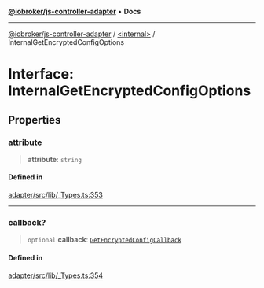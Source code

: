 [**@iobroker/js-controller-adapter**](../../README.md) • **Docs**

***

[@iobroker/js-controller-adapter](../../globals.md) / [\<internal\>](../README.md) / InternalGetEncryptedConfigOptions

# Interface: InternalGetEncryptedConfigOptions

## Properties

### attribute

> **attribute**: `string`

#### Defined in

[adapter/src/lib/\_Types.ts:353](https://github.com/ioBroker/ioBroker.js-controller/blob/3f7dfd7110e5b0031cea7f51684c94438886c7d3/packages/adapter/src/lib/_Types.ts#L353)

***

### callback?

> `optional` **callback**: [`GetEncryptedConfigCallback`](../type-aliases/GetEncryptedConfigCallback.md)

#### Defined in

[adapter/src/lib/\_Types.ts:354](https://github.com/ioBroker/ioBroker.js-controller/blob/3f7dfd7110e5b0031cea7f51684c94438886c7d3/packages/adapter/src/lib/_Types.ts#L354)
